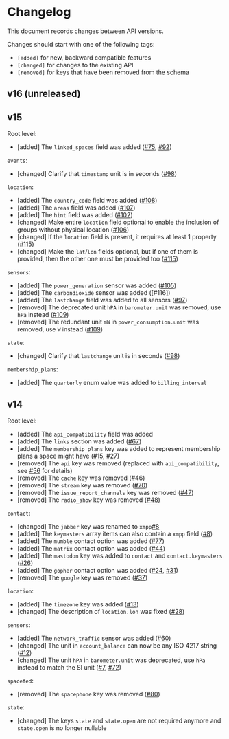 # Changelog

This document records changes between API versions.

Changes should start with one of the following tags:

- `[added]` for new, backward compatible features
- `[changed]` for changes to the existing API
- `[removed]` for keys that have been removed from the schema

## v16 (unreleased)

## v15

Root level:

- [added] The `linked_spaces` field was added ([#75], [#92])

`events`:

- [changed] Clarify that `timestamp` unit is in seconds ([#98])

`location`:

- [added] The `country_code` field was added ([#108])
- [added] The `areas` field was added ([#107])
- [added] The `hint` field was added ([#102])
- [changed] Make entire `location` field optional to enable the inclusion of groups without physical location ([#106])
- [changed] If the `location` field is present, it requires at least 1 property ([#115])
- [changed] Make the `lat`/`lon` fields optional, but if one of them is provided, then the other one must be provided too ([#115])

`sensors`:

- [added] The `power_generation` sensor was added ([#105])
- [added] The `carbondioxide` sensor was added ([#116])
- [added] The `lastchange` field was added to all sensors ([#97])
- [removed] The deprecated unit `hPA` in `barometer.unit` was removed, use `hPa` instead ([#109])
- [removed] The redundant unit `mW` in `power_consumption.unit` was removed, use `W` instead ([#109])

`state`:

- [changed] Clarify that `lastchange` unit is in seconds ([#98])

`membership_plans`:

- [added] The `quarterly` enum value was added to `billing_interval`

## v14

Root level:

- [added] The `api_compatibility` field was added
- [added] The `links` section was added ([#67])
- [added] The `membership_plans` key was added to represent membership plans a space might have ([#15], [#27])
- [removed] The `api` key was removed (replaced with `api_compatibility`, see [#56] for details)
- [removed] The `cache` key was removed ([#46])
- [removed] The `stream` key was removed ([#70])
- [removed] The `issue_report_channels` key was removed ([#47])
- [removed] The `radio_show` key was removed ([#48])

`contact`:

- [changed] The `jabber` key was renamed to `xmpp`[#8]
- [added] The `keymasters` array items can also contain a `xmpp` field ([#8])
- [added] The `mumble` contact option was added ([#77])
- [added] The `matrix` contact option was added ([#44])
- [added] The `mastodon` key was added to `contact` and `contact.keymasters` ([#26])
- [added] The `gopher` contact option was added ([#24], [#31])
- [removed] The `google` key was removed ([#37])

`location`:

- [added] The `timezone` key was added ([#13])
- [changed] The description of `location.lon` was fixed ([#28])

`sensors`:

- [added] The `network_traffic` sensor was added ([#60])
- [changed] The unit in `account_balance` can now be any ISO 4217 string ([#12])
- [changed] The unit `hPA` in `barometer.unit` was deprecated, use `hPa` instead to match the SI unit ([#7], [#72])

`spacefed`:

- [removed] The `spacephone` key was removed ([#80])

`state`:

- [changed] The keys `state` and `state.open` are not required anymore and `state.open` is no longer nullable


[#7]: https://github.com/SpaceApi/schema/pull/7
[#8]: https://github.com/SpaceApi/schema/pull/8
[#12]: https://github.com/SpaceApi/schema/pull/12
[#13]: https://github.com/SpaceApi/schema/pull/13
[#15]: https://github.com/SpaceApi/schema/pull/15
[#24]: https://github.com/SpaceApi/schema/pull/24
[#26]: https://github.com/SpaceApi/schema/pull/26
[#27]: https://github.com/SpaceApi/schema/pull/27
[#28]: https://github.com/SpaceApi/schema/pull/28
[#31]: https://github.com/SpaceApi/schema/pull/31
[#37]: https://github.com/SpaceApi/schema/pull/37
[#44]: https://github.com/SpaceApi/schema/pull/44
[#46]: https://github.com/SpaceApi/schema/pull/46
[#47]: https://github.com/SpaceApi/schema/pull/47
[#48]: https://github.com/SpaceApi/schema/pull/48
[#56]: https://github.com/SpaceApi/schema/pull/56
[#60]: https://github.com/SpaceApi/schema/pull/60
[#67]: https://github.com/SpaceApi/schema/pull/67
[#70]: https://github.com/SpaceApi/schema/pull/70
[#72]: https://github.com/SpaceApi/schema/pull/72
[#75]: https://github.com/SpaceApi/schema/pull/75
[#77]: https://github.com/SpaceApi/schema/pull/77
[#80]: https://github.com/SpaceApi/schema/pull/80
[#109]: https://github.com/SpaceApi/schema/pull/109
[#92]: https://github.com/SpaceApi/schema/pull/92
[#97]: https://github.com/SpaceApi/schema/pull/97
[#98]: https://github.com/SpaceApi/schema/pull/98
[#102]: https://github.com/SpaceApi/schema/pull/102
[#105]: https://github.com/SpaceApi/schema/pull/105
[#106]: https://github.com/SpaceApi/schema/pull/106
[#108]: https://github.com/SpaceApi/schema/pull/108
[#107]: https://github.com/SpaceApi/schema/pull/107
[#115]: https://github.com/SpaceApi/schema/pull/115
